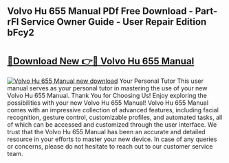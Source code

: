## Volvo Hu 655 Manual PDf Free Download - Part-rFl Service Owner Guide - User Repair Edition bFcy2

# <h2><a href="http://bc55927.oget.top/?id=Volvo+Hu+655+Manual">🔗Download New 👉🔴 Volvo Hu 655 Manual</a></h2>

[![Volvo Hu 655 Manual new download](https://i.imgur.com/5g1atiW.png)](http://bc55927.oget.top/?id=Volvo+Hu+655+Manual)
Your Personal Tutor This user manual serves as your personal tutor in mastering the use of your new Volvo Hu 655 Manual. Thank You for Choosing Us! Enjoy exploring the possibilities with your new Volvo Hu 655 Manual! Volvo Hu 655 Manual comes with an impressive collection of advanced features, including facial recognition, gesture control, customizable profiles, and automated tasks, all of which can be accessed and customized through the user interface. We trust that the Volvo Hu 655 Manual has been an accurate and detailed resource in your efforts to master your new device. In case of any queries or concerns, please do not hesitate to reach out to our customer service team.
